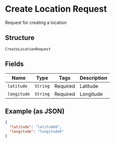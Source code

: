 
# Create Location Request

Request for creating a location

## Structure

`CreateLocationRequest`

## Fields

| Name | Type | Tags | Description |
|  --- | --- | --- | --- |
| `latitude` | `String` | Required | Latitude |
| `longitude` | `String` | Required | Longitude |

## Example (as JSON)

```json
{
  "latitude": "latitude0",
  "longitude": "longitude0"
}
```

